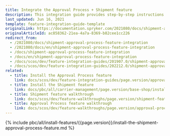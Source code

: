 ```yaml
---
title: Integrate the Approval Process + Shipment feature
description: This integration guide provides step-by-step instructions on integrating the Shipment and Approval Process connector in Spryker Commerce OS.
last_updated: Jun 16, 2021
template: feature-integration-guide-template
originalLink: https://documentation.spryker.com/2021080/docs/shipment-approval-process-feature-integration
originalArticleId: ac858362-21ea-4a7a-8369-b82cee1cc226
redirect_from:
  - /2021080/docs/shipment-approval-process-feature-integration
  - /2021080/docs/en/shipment-approval-process-feature-integration
  - /docs/shipment-approval-process-feature-integration
  - /docs/en/shipment-approval-process-feature-integration
  - /docs/scos/dev/feature-integration-guides/201907.0/shipment-approval-process-feature-integration.html
  - /docs/scos/dev/feature-integration-guides/202212.0/shipment-approval-process-feature-integration.html
related:
  - title: Install the Approval Process feature
    link: docs/scos/dev/feature-integration-guides/page.version/approval-process-feature-integration.html
  - title: Install the Shipment feature
    link: docs/pbc/all/carrier-management/page.version/base-shop/install-and-upgrade/install-features/install-the-shipment-feature.html
  - title: Shipment feature walkthrough
    link: docs/scos/dev/feature-walkthroughs/page.version/shipment-feature-walkthrough/shipment-feature-walkthrough.html
  - title: Approval Process feature walkthrough
    link: docs/scos/dev/feature-walkthroughs/page.version/approval-process-feature-walkthrough.html
---
```


{% include pbc/all/install-features/{{page.version}}/install-the-shipment-approval-process-feature.md %} <!-- To edit, see /_includes/pbc/all/install-features/202212.0/install-the-shipment-approval-process-feature.md -->
